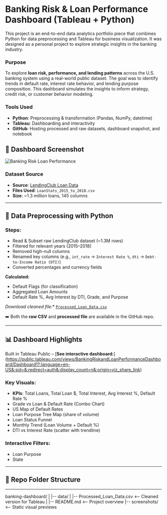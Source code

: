 # **Banking Risk & Loan Performance Dashboard (Tableau + Python)**

This project is an end-to-end data analytics portfolio piece that combines Python for data preprocessing and Tableau for business visualization. It was designed as a personal project to explore strategic insights in the banking industry.

### Purpose

To explore **loan risk, performance, and lending patterns** across the U.S. banking system using a real-world public dataset. The goal was to identify trends in default rate, interest rate behavior, and lending purpose composition. This dashboard simulates the insights to inform strategy, credit risk, or customer behavior modeling.

### Tools Used

- **Python**: Preprocessing & transformation (Pandas, NumPy, datetime)
- **Tableau**: Dashboarding and interactivity
- **GitHub**: Hosting processed and raw datasets, dashboard snapshot, and notebook

## 📸 Dashboard Screenshot
![Banking Risk Loan Performance](<Banking_Risk_Loan_Performance.png">)

### Dataset Source

- **Source**: [LendingClub Loan Data](https://www.kaggle.com/datasets/wordsforthewise/lending-club)
- **Files Used**: `LoanStats_2015_to_2018.csv`
- **Size**: ~1.3 million loans, 145 columns

---

## 🧹 Data Preprocessing with Python

### Steps:

- Read & Subset raw LendingClub dataset (~1.3M rows)
- Filtered for relevant years (2015–2018)
- Removed high-null columns
- Renamed key columns (e.g., `int_rate` → `Interest Rate %`, `dti` → `Debt-to-Income Ratio (DTI)`)
- Converted percentages and currency fields

**Calculated:**

- Default Flags (for classification)
- Aggregated Loan Amounts
- Default Rate %, Avg Interest by DTI, Grade, and Purpose

*Download cleaned file:** [`Processed_Loan_Data.csv`](./data/Processed_Loan_Data.csv)

➡️ Both the **raw CSV** and **processed file** are available in the GitHub repo.

---

## 📊 Dashboard Highlights

Built in Tableau Public – [**See interactive dashboard:**] (https://public.tableau.com/views/BankingRiskandLoanPerformanceDashboard/Dashboard1?:language=en-US&:sid=&:redirect=auth&:display_count=n&:origin=viz_share_link)

### Key Visuals:

- **KPIs**: Total Loans, Total Loan \$, Total Interest, Avg Interest %, Default Rate %
- Grade vs Loan & Default Rate (Combo Chart)
- US Map of Default Rates
- Loan Purpose Tree Map (share of volume)
- Loan Status Funnel
- Monthly Trend (Loan Volume + Default %)
- DTI vs Interest Rate (scatter with trendline)

### Interactive Filters:

- Loan Purpose
- State

---

## 📁 Repo Folder Structure


---

banking-dashboard/
|
|-- data/
| |-- Processed_Loan_Data.csv <-- Cleaned version for Tableau
|
|-- README.md <-- Project overview
|-- screenshots/ <-- Static visual previews


